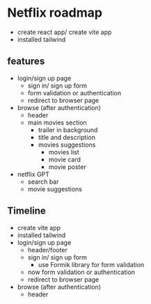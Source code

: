 # Netflix roadmap
- create react app/ create vite app
- installed tailwind

## features
- login/sign up page
  - sign in/ sign up form
  - form validation or authentication
  - redirect to browser page
- browse (after authentication)
  - header
  - main movies section
    - trailer in background
    - title and description
    - movies suggestions
      - movies list
      - movie card
      - movie poster
- netflix GPT
  - search bar
  - movie suggestions


## Timeline

- create vite app
- installed tailwind
- login/sign up page
  - header/footer
  - sign in/ sign up form 
    - use Formik library for form validation
  - now form validation or authentication
  - redirect to browser page
- browse (after authentication)
  - header
